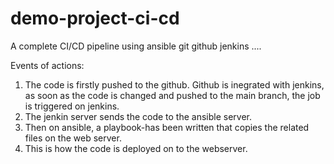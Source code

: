 # demo-project-ci-cd
A complete CI/CD pipeline using ansible git github jenkins ....

Events of actions:
1. The code is firstly pushed to the github. Github is inegrated with jenkins, as soon as the code is changed and pushed to the main branch, the job is triggered on jenkins.
2. The jenkin server sends the code to the ansible server. 
3. Then on ansible, a playbook-has been written that copies the related files on the web server. 
4. This is how the code is deployed on to the webserver. 
